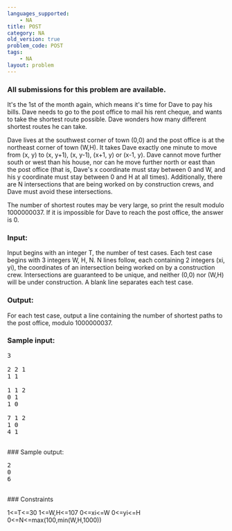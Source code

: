 ```yaml
---
languages_supported:
    - NA
title: POST
category: NA
old_version: true
problem_code: POST
tags:
    - NA
layout: problem
---
```

###  All submissions for this problem are available. 

It's the 1st of the month again, which means it's time for Dave to pay his bills. Dave needs to go to the post office to mail his rent cheque, and wants to take the shortest route possible. Dave wonders how many different shortest routes he can take.

Dave lives at the southwest corner of town (0,0) and the post office is at the northeast corner of town (W,H). It takes Dave exactly one minute to move from (x, y) to (x, y+1), (x, y-1), (x+1, y) or (x-1, y). Dave cannot move further south or west than his house, nor can he move further north or east than the post office (that is, Dave's x coordinate must stay between 0 and W, and his y coordinate must stay between 0 and H at all times). Additionally, there are N intersections that are being worked on by construction crews, and Dave must avoid these intersections.

The number of shortest routes may be very large, so print the result modulo 1000000037. If it is impossible for Dave to reach the post office, the answer is 0.

### Input:

Input begins with an integer T, the number of test cases. Each test case begins with 3 integers W, H, N. N lines follow, each containing 2 integers (xi, yi), the coordinates of an intersection being worked on by a construction crew. Intersections are guaranteed to be unique, and neither (0,0) nor (W,H) will be under construction. A blank line separates each test case.

### Output:

For each test case, output a line containing the number of shortest paths to the post office, modulo 1000000037.

### Sample input:

<pre>3

2 2 1
1 1

1 1 2
0 1
1 0

7 1 2
1 0
4 1

</pre>### Sample output:
<pre>2
0
6

</pre>### Constraints
1<=T<=30
 1<=W,H<=107
 0<=xi<=W
 0<=yi<=H
 0<=N<=max(100,min(W,H,1000))
